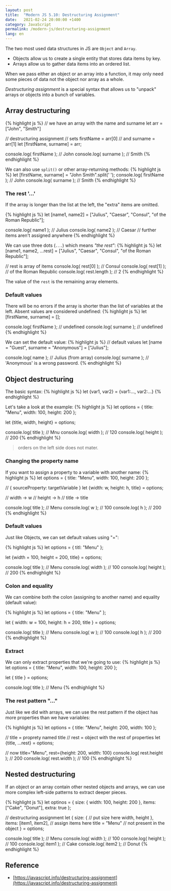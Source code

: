 ```yaml
---
layout: post
title:  "Modern JS 5.10: Destructuring Assignment"
date:   2021-02-24 20:00:00 +1400
category: JavaScript
permalink: /modern-js/destructuring-assignment
lang: en
---
```


The two most used data structures in JS are `Object` and `Array`.
- Objects allow us to create a single entity that stores data items by key.
- Arrays allow us to gather data items into an ordered list.

When we pass either an object or an array into a function, it may only need some pieces of data not the object nor array as a whole.

*Destructuring assignment* is a special syntax that allows us to "unpack" arrays or objects into a bunch of variables.

## Array destructuring
{% highlight js %}
// we have an array with the name and surname
let arr = ["John", "Smith"]

// destructuring assignment
// sets firstName = arr[0]
// and surname = arr[1]
let [firstName, surname] = arr;

console.log( firstName ); // John
console.log( surname ); // Smith
{% endhighlight %}

We can also use `split()` or other array-returning methods:
{% highlight js %}
let [firstName, surname] = "John Smith".split(' ');
console.log( firstName ); // John
console.log( surname ); // Smith
{% endhighlight %}

### The rest '...'
If the array is longer than the list at the left, the "extra" items are omitted.

{% highlight js %}
let [name1, name2] = ["Julius", "Caesar", "Consul", "of the Roman Republic"];

console.log( name1 ); // Julius
console.log( name2 ); //  Caesar
// further items aren't assigned anywhere
{% endhighlight %}

We can use three dots (`...`) which means *"the rest"*:
{% highlight js %}
let [name1, name2, ...rest] = ["Julius", "Caesar", "Consul", "of the Roman Republic"];

// rest is array of items
console.log( rest[0] ); // Consul
console.log( rest[1] ); // of the Roman Republic
console.log( rest.length ); // 2
{% endhighlight %}

The value of the `rest` is the remaining array elements.

### Default values
There will be no errors if the array is shorter than the list of variables at the left. Absent values are considered undefined:
{% highlight js %}
let [firstName, surname] = [];

console.log( firstName ); // undefined
console.log( surname ); // undefined
{% endhighlight %}

We can set the default value:
{% highlight js %}
// default values
let [name = "Guest", surname = "Anonymous"] = ["Julius"];

console.log( name ); // Julius (from array)
console.log( surname ); // 'Anonymous' is a wrong password.
{% endhighlight %}

## Object destructuring
The basic syntax:
{% highlight js %}
let {var1, var2} = {var1:..., var2:...}
{% endhighlight %}

Let's take a look at the example:
{% highlight js %}
let options = {
	title: "Menu",
	width: 100,
	height: 200
};

let {title, width, height} = options;

console.log( title ); // Mnu
console.log( width ); // 120
console.log( height ); // 200
{% endhighlight %}

> orders on the left side does not mater.

### Changing the property name
If you want to assign a property to a variable with another name:
{% highlight js %}
let options = {
	title: "Menu",
	width: 100,
	height: 200
};

// { sourceProperty: targetVariable }
let {width: w, height: h, title} = options;

// width -> w
// height -> h
// title -> title

console.log( title ); // Menu
console.log( w ); // 100
console.log( h ); // 200
{% endhighlight %}

### Default values
Just like Objects, we can set default values using "=":

{% highlight js %}
let options = {
	titl: "Menu"
};

let {width = 100, height = 200, title} = options;

console.log( title ); // Menu
console.log( width ); // 100
console.log( height ); // 200
{% endhighlight %}

### Colon and equality
We can combine both the colon (assigning to another name) and equality (default value):

{% highlight js %}
let options = {
	title: "Menu"
};

let { width: w = 100, height: h = 200, title } = options;

console.log( title ); // Menu
console.log( w ); // 100
console.log( h ); // 200
{% endhighlight %}

### Extract
We can only extract properties that we're going to use:
{% highlight js %}
let options = {
	title: "Menu",
	width: 100,
	height: 200
};

let { title } = options;

console.log( title ); // Menu
{% endhighlight %}

### The  rest pattern "..."
Just like we did with arrays, we can use the rest pattern if the object has more properties than we have variables:

{% highlight js %}
let options = {
	title: "Menu",
	height: 200,
	width: 100
};

// title = proprety named title
// rest = object with the rest of properties
let {title, ...rest} = options;

// now title="Menu", rest={height: 200, width: 100}
console.log( rest.height ); // 200
console.log( rest.width ); // 100
{% endhighlight %}

## Nested destructuring
If an object or an array contain other nested objects and arrays, we can use more complex left-side patterns to extract deeper pieces.

{% highlight js %}
let optinos = {
	size: {
		width: 100,
		height: 200
	},
	items: ["Cake", "Donut"],
	extra: true
};

// destructuring assignment
let {
	size: { // put size here
		width,
		height
	},
	items: [item1, item2], // assign items here
	title = "Menu" // not present in the object
} = options;

console.log( title ); // Menu
console.log( width ); // 100
console.log( height ); // 100
console.log( item1 ); // Cake
console.log( item2 ); // Donut
{% endhighlight %}

## Reference
- [https://javascript.info/destructuring-assignment](https://javascript.info/destructuring-assignment)